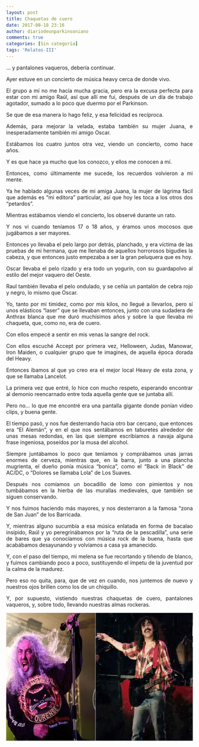 ```yaml
---
layout: post
title: Chaquetas de cuero
date: 2017-08-18 23:16
author: diariodeunparkinsoniano
comments: true
categories: [Sin categoría]
tags: 'Relatos-III'
---
```

<p style="text-align:justify;">… y pantalones vaqueros, debería continuar.</p>
<p style="text-align:justify;">Ayer estuve en un concierto de música heavy cerca de donde vivo.</p>
<p style="text-align:justify;">El grupo a mí no me hacía mucha gracia, pero era la excusa perfecta para estar con mi amigo Raúl, así que allí me fui, después de un día de trabajo agotador, sumado a lo poco que duermo por el Parkinson.</p>
<p style="text-align:justify;">Se que de esa manera lo hago feliz, y esa felicidad es recíproca.</p>
<p style="text-align:justify;">Además, para mejorar la velada, estaba también su mujer Juana, e inesperadamente también mi amigo Oscar.</p>
<p style="text-align:justify;">Estábamos los cuatro juntos otra vez, viendo un concierto, como hace años.</p>
<p style="text-align:justify;">Y es que hace ya mucho que los conozco, y ellos me conocen a mí.</p>
<p style="text-align:justify;">Entonces, como últimamente me sucede, los recuerdos volvieron a mi mente.</p>
<p style="text-align:justify;">Ya he hablado algunas veces de mi amiga Juana, la mujer de lágrima fácil que además es “mi editora” particular, así que hoy les toca a los otros dos “petardos”.</p>
<p style="text-align:justify;">Mientras estábamos viendo el concierto, los observé durante un rato.</p>
<p style="text-align:justify;">Y nos vi cuando teníamos 17 o 18 años, y éramos unos mocosos que jugábamos a ser mayores.</p>
<p style="text-align:justify;">Entonces yo llevaba el pelo largo por detrás, planchado, y era víctima de las pruebas de mi hermana, que me llenaba de aquellos horrorosos bigudíes la cabeza, y que entonces justo empezaba a ser la gran peluquera que es hoy.</p>
<p style="text-align:justify;">Oscar llevaba el pelo rizado y era todo un yogurín, con su guardapolvo al estilo del mejor vaquero del Oeste.</p>
<p style="text-align:justify;">Raul también llevaba el pelo ondulado, y se ceñía un pantalón de cebra rojo y negro, lo mismo que Oscar.</p>
<p style="text-align:justify;">Yo, tanto por mi timidez, como por mis kilos, no llegué a llevarlos, pero sí unos elásticos “laser” que se llevaban entonces, junto con una sudadera de Anthrax blanca que me duró muchísimos años y sobre la que llevaba mi chaqueta, que, como no, era de cuero.</p>
<p style="text-align:justify;">Con ellos empecé a sentir en mis venas la sangre del rock.</p>
<p style="text-align:justify;">Con ellos escuché Accept por primera vez, Helloween, Judas, Manowar, Iron Maiden, o cualquier grupo que te imagines, de aquella época dorada del Heavy.</p>
<p style="text-align:justify;">Entonces íbamos al que yo creo era el mejor local Heavy de esta zona, y que se llamaba Lancelot.</p>
<p style="text-align:justify;">La primera vez que entré, lo hice con mucho respeto, esperando encontrar al demonio reencarnado entre toda aquella gente que se juntaba allí.</p>
<p style="text-align:justify;">Pero no… lo que me encontré era una pantalla gigante donde ponían video clips, y buena gente.</p>
<p style="text-align:justify;">El tiempo pasó, y nos fue desterrando hacia otro bar cercano, que entonces era “El Alemán”, y en el que nos sentábamos en taburetes alrededor de unas mesas redondas, en las que siempre escribíamos a navaja alguna frase ingeniosa, poseídos por la musa del alcohol.</p>
<p style="text-align:justify;">Siempre juntábamos lo poco que teníamos y comprábamos unas jarras enormes de cerveza, mientras que, en la barra, junto a una plancha mugrienta, el dueño ponía música “bonica”, como el “Back in Black” de AC/DC, o “Dolores se llamaba Lola” de Los Suaves.</p>
<p style="text-align:justify;">Después nos comíamos un bocadillo de lomo con pimientos y nos tumbábamos en la hierba de las murallas medievales, que también se siguen conservando.</p>
<p style="text-align:justify;">Y nos fuimos haciendo más mayores, y nos desterraron a la famosa “zona de San Juan” de los Barricada.</p>
<p style="text-align:justify;">Y, mientras alguno sucumbía a esa música enlatada en forma de bacalao insípido, Raúl y yo peregrinábamos por la “ruta de la pescadilla”, una serie de bares que ya conocíamos con música rock de la buena, hasta que acabábamos desayunando y volvíamos a casa ya amanecido.</p>
<p style="text-align:justify;">Y, con el paso del tiempo, mi melena se fue recortando y tiñendo de blanco, y fuimos cambiando poco a poco, sustituyendo el ímpetu de la juventud por la calma de la madurez.</p>
<p style="text-align:justify;">Pero eso no quita, para, que de vez en cuando, nos juntemos de nuevo y nuestros ojos brillen como los de un chiquillo.</p>
<p style="text-align:justify;">Y, por supuesto, vistiendo nuestras chaquetas de cuero, pantalones vaqueros, y, sobre todo, llevando nuestras almas rockeras.</p>
<p style="text-align:justify;"><img class="img-fluid"  clasXs="alignnone size-full wp-image-355" src="/assets/images/2017/08/yosi-scott-644x362.jpg" alt="Yosi-Scott--644x362" width="614" height="345" /></p>
&nbsp;
